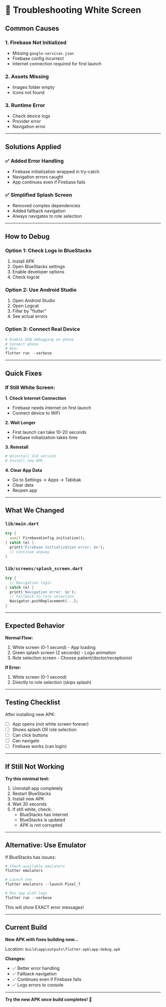 # 🐛 Troubleshooting White Screen

## Common Causes

### 1. **Firebase Not Initialized**
- Missing `google-services.json`
- Firebase config incorrect
- Internet connection required for first launch

### 2. **Assets Missing**
- Images folder empty
- Icons not found

### 3. **Runtime Error**
- Check device logs
- Provider error
- Navigation error

---

## Solutions Applied

### ✅ Added Error Handling
- Firebase initialization wrapped in try-catch
- Navigation errors caught
- App continues even if Firebase fails

### ✅ Simplified Splash Screen
- Removed complex dependencies
- Added fallback navigation
- Always navigates to role selection

---

## How to Debug

### Option 1: Check Logs in BlueStacks
1. Install APK
2. Open BlueStacks settings
3. Enable developer options
4. Check logcat

### Option 2: Use Android Studio
1. Open Android Studio
2. Open Logcat
3. Filter by "flutter"
4. See actual errors

### Option 3: Connect Real Device
```powershell
# Enable USB debugging on phone
# Connect phone
# Run:
flutter run --verbose
```

---

## Quick Fixes

### If Still White Screen:

**1. Check Internet Connection**
- Firebase needs internet on first launch
- Connect device to WiFi

**2. Wait Longer**
- First launch can take 10-20 seconds
- Firebase initialization takes time

**3. Reinstall**
```powershell
# Uninstall old version
# Install new APK
```

**4. Clear App Data**
- Go to Settings → Apps → Tabibak
- Clear data
- Reopen app

---

## What We Changed

### `lib/main.dart`
```dart
try {
  await FirebaseConfig.initialize();
} catch (e) {
  print('Firebase initialization error: $e');
  // Continue anyway
}
```

### `lib/screens/splash_screen.dart`
```dart
try {
  // Navigation logic
} catch (e) {
  print('Navigation error: $e');
  // Fallback to role selection
  Navigator.pushReplacement(...);
}
```

---

## Expected Behavior

**Normal Flow:**
1. White screen (0-1 second) - App loading
2. Green splash screen (2 seconds) - Logo animation
3. Role selection screen - Choose patient/doctor/receptionist

**If Error:**
1. White screen (0-1 second)
2. Directly to role selection (skips splash)

---

## Testing Checklist

After installing new APK:

- [ ] App opens (not white screen forever)
- [ ] Shows splash OR role selection
- [ ] Can click buttons
- [ ] Can navigate
- [ ] Firebase works (can login)

---

## If Still Not Working

**Try this minimal test:**

1. Uninstall app completely
2. Restart BlueStacks
3. Install new APK
4. Wait 30 seconds
5. If still white, check:
   - BlueStacks has internet
   - BlueStacks is updated
   - APK is not corrupted

---

## Alternative: Use Emulator

If BlueStacks has issues:

```powershell
# Check available emulators
flutter emulators

# Launch one
flutter emulators --launch Pixel_7

# Run app with logs
flutter run --verbose
```

This will show EXACT error messages!

---

## Current Build

**New APK with fixes building now...**

Location: `build\app\outputs\flutter-apk\app-debug.apk`

**Changes:**
- ✅ Better error handling
- ✅ Fallback navigation
- ✅ Continues even if Firebase fails
- ✅ Logs errors to console

---

**Try the new APK once build completes!** 🚀
